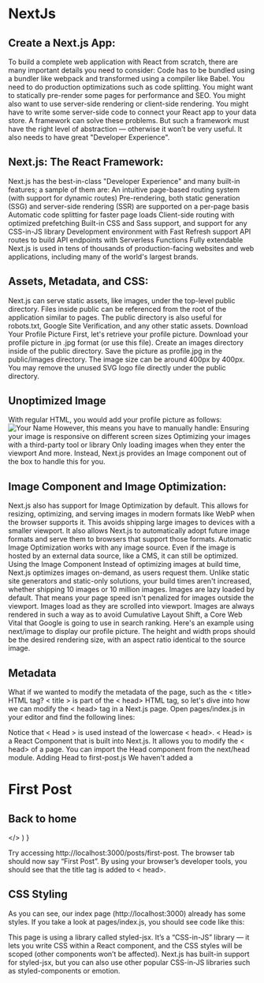# NextJs
## Create a Next.js App:
To build a complete web application with React from scratch, there are many important details you need to consider:
Code has to be bundled using a bundler like webpack and transformed using a compiler like Babel.
You need to do production optimizations such as code splitting.
You might want to statically pre-render some pages for performance and SEO. You might also want to use server-side rendering or client-side rendering.
You might have to write some server-side code to connect your React app to your data store.
A framework can solve these problems. But such a framework must have the right level of abstraction — otherwise it won’t be very useful. It also needs to have great "Developer Experience".

## Next.js: The React Framework:
Next.js has the best-in-class "Developer Experience" and many built-in features; a sample of them are:
An intuitive page-based routing system (with support for dynamic routes)
Pre-rendering, both static generation (SSG) and server-side rendering (SSR) are supported on a per-page basis
Automatic code splitting for faster page loads
Client-side routing with optimized prefetching
Built-in CSS and Sass support, and support for any CSS-in-JS library
Development environment with Fast Refresh support
API routes to build API endpoints with Serverless Functions
Fully extendable
Next.js is used in tens of thousands of production-facing websites and web applications, including many of the world's largest brands.
## Assets, Metadata, and CSS:

Next.js can serve static assets, like images, under the top-level public directory. Files inside public can be referenced from the root of the application similar to pages.
The public directory is also useful for robots.txt, Google Site Verification, and any other static assets.
Download Your Profile Picture
First, let's retrieve your profile picture.
Download your profile picture in .jpg format (or use this file).
Create an images directory inside of the public directory. Save the picture as profile.jpg in the public/images directory.
The image size can be around 400px by 400px.
You may remove the unused SVG logo file directly under the public directory.

## Unoptimized Image
With regular HTML, you would add your profile picture as follows:
<img src="/images/profile.jpg" alt="Your Name" />
However, this means you have to manually handle:
Ensuring your image is responsive on different screen sizes
Optimizing your images with a third-party tool or library
Only loading images when they enter the viewport
And more. Instead, Next.js provides an Image component out of the box to handle this for you.

## Image Component and Image Optimization:
Next.js also has support for Image Optimization by default. This allows for resizing, optimizing, and serving images in modern formats like WebP when the browser supports it. This avoids shipping large images to devices with a smaller viewport. It also allows Next.js to automatically adopt future image formats and serve them to browsers that support those formats.
Automatic Image Optimization works with any image source. Even if the image is hosted by an external data source, like a CMS, it can still be optimized.
Using the Image Component
Instead of optimizing images at build time, Next.js optimizes images on-demand, as users request them. Unlike static site generators and static-only solutions, your build times aren't increased, whether shipping 10 images or 10 million images.
Images are lazy loaded by default. That means your page speed isn't penalized for images outside the viewport. Images load as they are scrolled into viewport.
Images are always rendered in such a way as to avoid Cumulative Layout Shift, a Core Web Vital that Google is going to use in search ranking.
Here's an example using next/image to display our profile picture. The height and width props should be the desired rendering size, with an aspect ratio identical to the source image.

## Metadata

What if we wanted to modify the metadata of the page, such as the < title> HTML tag?
< title > is part of the < head> HTML tag, so let's dive into how we can modify the < head> tag in a Next.js page.
Open pages/index.js in your editor and find the following lines:

<Head>
  <title>Create Next App</title>
  <link rel="icon" href="/favicon.ico" />
</Head>

Notice that < Head > is used instead of the lowercase < head>. < Head> is a React Component that is built into Next.js. It allows you to modify the < head> of a page.
You can import the Head component from the next/head module.
Adding Head to first-post.js We haven't added a <title> to our /posts/first-post route. Let's add one.
Open the pages/posts/first-post.js file and add an import for Head from next/head at the beginning of the file:
import Head from 'next/head'
Then, update the exported FirstPost component to include the Head component. For now, we‘ll add just the title tag:
export default function FirstPost() {
  return (
    <>
      <Head>
        <title>First Post</title>
      </Head>
      <h1>First Post</h1>
      <h2>
        <Link href="/">
          <a>Back to home</a>
        </Link>
      </h2>
    </>
  )
}

Try accessing http://localhost:3000/posts/first-post. The browser tab should now say “First Post”. By using your browser’s developer tools, you should see that the title tag is added to < head>.

## CSS Styling
As you can see, our index page (http://localhost:3000) already has some styles. If you take a look at pages/index.js, you should see code like this:

<style jsx>{`
  …
`}</style>

This page is using a library called styled-jsx. It’s a “CSS-in-JS” library — it lets you write CSS within a React component, and the CSS styles will be scoped (other components won’t be affected).
Next.js has built-in support for styled-jsx, but you can also use other popular CSS-in-JS libraries such as styled-components or emotion.


